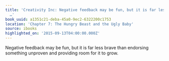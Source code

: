 ```yaml
---
title: 'Creativity Inc: Negative feedback may be fun, but it is far less brave than
  …'
book_uuid: a1351c21-deba-45a0-9ec2-6322200c1753
location: 'Chapter 7: The Hungry Beast and the Ugly Baby'
source: ibooks
highlighted_on: '2015-09-13T04:00:00.000Z'
---
```


Negative feedback may be fun, but it is far less brave than endorsing something unproven and providing room for it to grow.